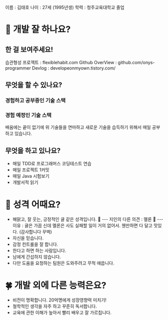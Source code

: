 이름 : 김태호
나이 : 27세 (1995년생)
학력 : 청주교육대학교 졸업

# 👀 개발 잘 하나요?
## 한 걸 보여주세요!

습관형성 프로젝트 : flexiblehabit.com
Github OverView : github.com/onys-programmer
Devlog : developeonmyown.tistory.com/

## 무엇을 할 수 있나요?

### 경험하고 공부중인 기술 스택 


### 경험 예정인 기술 스택


배움에는 끝이 없기에 위 기술들을 연마하고 새로운 기술을 습득하기 위해서 매일 공부하고 있습니다.

## 무엇을 하고 있나요?
- 매일 TDD로 프로그래머스 코딩테스트 연습
- 매일 프로젝트 1커밋
- 매일 Java 시험보기
- 개발서적 읽기

# 🌈 성격 어때요?
- 해맑고, 잘 웃는, 긍정적인 귤 같은 성격입니다. 🍊
--- 지인의 다른 의견 : 멜론 🍈
--- 이유 : 귤은 가끔 신데 멜론은 사도 실패할 일이 거의 없어서. 웬만하면 다 달고 맛있다. (감사합니다 꾸벅)
- 자신을 믿습니다.
- 감정 컨트롤을 잘 합니다.
- 한다고 하면 하는 사람입니다.
- 남에게 간섭하지 않습니다.
- 다만 도움을 요청하는 팀원은 도와주려고 무척 애씁니다.

# 🍀 개발 외에 다른 능력은요?
- 비전이 명확합니다. 20억명에게 성장영향력 미치기!
- 철학적인 생각을 자주 하고 꾸준히 독서합니다.
- 교육에 관한 이해가 높아서 빨리 배우고 잘 가르칩니다.
